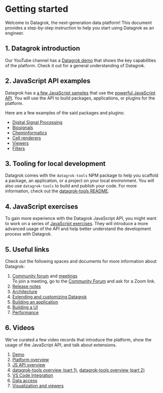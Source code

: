<!-- TITLE: &#8203;Getting started-->
<!-- SUBTITLE: -->

# Getting started

Welcome to Datagrok, the next-generation data platform! This document provides a step-by-step instruction to help you
start using Datagrok as an engineer.

## 1. Datagrok introduction

Our YouTube channel has a [Datagrok demo] that shows the key capabilities of the platform. Check it out for a
general understanding of Datagrok.

## 2. JavaScript API examples

Datagrok has a [a few JavaScript samples] that use the [powerful JavaScript API]. You will use the API to build packages, 
applications, or plugins for the platform.

Here are a few examples of the said packages and plugins:

* [Digital Signal Processing]
* [Biosignals]
* [Cheminformatics]
* [Cell renderers]
* [Viewers]
* [Filters]

## 3. Tooling for local development

Datagrok comes with the `datagrok-tools` NPM package to help you scaffold a package, an application, or a project on
your local environment. You will also use `datagrok-tools` to build and publish your code. For more information, check 
out the [datagrok-tools README].

<!-- PS: You might want to start by creating a [package]. -->

<!--
## Tutorial // a short tutorial that explains how to build something simple with Datagrok JavaScript API

Check out our practical tutorial that will teach you the basics of using the JavaScript API. In the tutorial, you will
generate a package, add simple code that uses the Datagrok JavaScript API, and publish this package to Datagrok's
development server.
-->

## 4. JavaScript exercises

To gain more experience with the Datagrok JavaScript API, you might want to work on a series of [JavaScript exercises]. 
They will introduce a more advanced usage of the API and help better understand the development process with Datagrok.

## 5. Useful links

Check out the following spaces and documents for more information about Datagrok:

1. [Community forum] and [meetings]  
   To join a meeting, go to the [Community Forum] and ask for a Zoom link.
2. [Release notes]
3. [Architecture]
5. [Extending and customizing Datagrok]
6. [Building an application]
7. [Building a UI]
8. [Performance]

## 6. Videos

We've curated a few video records that introduce the platform, show the usage of the JavaScript API, and talk about
extensions.

1. [Demo]
2. [Platform overview]
3. [JS API overview]
4. [datagrok-tools overview (part 1)], [datagrok-tools overview (part 2)]
5. [VS Code Integration]
6. [Data access]
7. [Visualization and viewers]

[community forum]: https://community.datagrok.ai/
[meetings]: https://www.youtube.com/watch?v=p7_qOU_IzLM
[Release notes]: https://datagrok.ai/help/develop/release-history
[architecture]: admin/architecture.md
[Extending and customizing Datagrok]: extending-and-customizing.md
[Building an application]: how-to/build-an-app.md
[Building a UI]: ui.md
[Performance]: advanced/performance.md
[Demo]: https://www.youtube.com/watch?v=tVwpRB8fikQ
[Platform overview]: ../video-contents.md#getting-started
[JS API overview]: ../video-contents.md#javascript-api
[datagrok-tools overview (part 1)]: https://www.youtube.com/watch?v=zVVmlRorpjg&t=258s
[datagrok-tools overview (part 2)]: https://www.youtube.com/watch?v=0QxzllnBreI&t=4657s
[Building a UI]: ./ui.md
[VS Code Integration]: https://www.youtube.com/watch?v=zVVmlRorpjg&t=870s
[Data access]: ../video-contents.md#data-access
[Visualization and viewers]: ../video-contents.md#visualizations
[Datagrok demo]: https://www.youtube.com/watch?v=tVwpRB8fikQ
[a few JavaScript samples]: https://public.datagrok.ai/js
[powerful JavaScript API]: https://datagrok.ai/js-api/
[Digital Signal Processing]: https://github.com/datagrok-ai/public/tree/master/packages/DSP
[Biosignals]: https://github.com/datagrok-ai/public/tree/master/packages/BioSignals
[Cheminformatics]: https://github.com/datagrok-ai/public/tree/master/packages/Chem
[Natural Language Processing]: https://github.com/datagrok-ai/public/tree/master/packages/NLP
[Cell renderers]:https://github.com/datagrok-ai/public/blob/master/packages/Chem/src/rdkit_cell_renderer.js
[viewers]: https://github.com/datagrok-ai/public/tree/master/packages/Viewers
[filters]: https://github.com/datagrok-ai/public/blob/master/packages/Widgets/src/filters/radio_button_filter.js
[datagrok-tools README]: https://github.com/datagrok-ai/public/tree/master/tools#datagrok-tools
[JavaScript exercises]: exercises/exercises.md